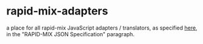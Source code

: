 # rapid-mix-adapters
a place for all rapid-mix JavaScript adapters / translators, as specified
[here](https://www.doc.gold.ac.uk/eavi/rapidmixapi.com/index.php/documentation/json-documentation/),
in the "RAPID-MIX JSON Specification" paragraph.
